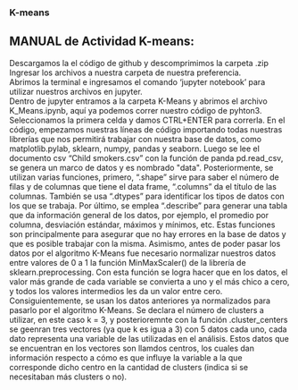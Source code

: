 ### K-means
## MANUAL de Actividad K-means:  
Descargamos la el código de github y descomprimimos la carpeta .zip  
Ingresar los archivos a nuestra carpeta de nuestra preferencia.  
Abrimos la terminal e ingresamos el comando ‘jupyter notebook’ para utilizar nuestros archivos en jupyter.  
Dentro de jupyter entramos a la carpeta K-Means y abrimos el archivo K_Means.ipynb, aquí ya podemos correr nuestro código de pyhton3.  
Seleccionamos la primera celda y damos CTRL+ENTER para correrla. En el código, empezamos nuestras líneas de código importando todas nuestras librerías que nos permitirá trabajar con nuestra base de datos, como matplotlib.pylab, sklearn, numpy, pandas y seaborn. Luego se lee el documento csv  “Child smokers.csv” con la función de panda pd.read_csv, se genera un marco de datos y es nombrado "data". Posteriormente, se utilizan varias funciones, primero, “.shape” sirve para saber el número de filas y de columnas que tiene el data frame, “.columns” da el título de las columnas.  También se usa “.dtypes” para identificar los tipos de datos con los que se trabaja. Por último, se emplea “.describe” para generar una tabla que da información general de los datos, por ejemplo, el promedio por columna, desviación estándar, máximos y mínimos, etc. Estas funciones son principalmente para asegurar que no hay errores en la base de datos y que es posible trabajar con la misma. Asimismo, antes de poder pasar los datos por el algoritmo K-Means fue necesario normalizar nuestros datos entre valores de 0 a 1 la función MinMaxScaler() de la librería de sklearn.preprocessing. Con esta función se logra hacer que en los datos,  el valor más grande de cada variable se convierta a uno y el más chico a cero, y todos los valores intermedios les da un valor entre cero. Consiguientemente, se usan los datos anteriores ya normalizados para pasarlo por el algoritmo K-Means. Se declara el número de clusters a utilizar, en este caso k = 3, y posterioremnte con la función .cluster_centers se geenran tres vectores (ya que k es igua a 3) con 5 datos cada uno, cada dato representa una variable de las utilizadas en el análisis. Estos datos que se encuentran en los vectores son llamdos centros, los cuales dan información respecto a cómo es que influye la variable a la que corresponde dicho centro en la cantidad de clusters (indica si se necesitaban más clusters  o no).
